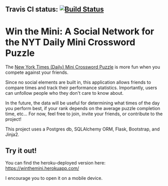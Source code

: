 ## Travis CI status: [![Build Status](https://travis-ci.org/j10sanders/crossword.svg?branch=master)](https://travis-ci.org/j10sanders/WinTheMini)

# Win the Mini: A Social Network for the NYT Daily Mini Crossword Puzzle

The [New York Times (Daily) Mini Crossword Puzzle](http://www.nytimes.com/crosswords/game/mini) is more fun when you compete against your friends.

Since no social elements are built in, this application allows friends to compare times and track their performance statistics.  Importantly, users can unfollow people who they don't care to know about.

In the future, the data will be useful for determining what times of the day you perform best, if your rank depends on the average puzzle completion time, etc... 
For now, feel free to join, invite your friends, or contribute to the project!

This project uses a Postgres db, SQLAlchemy ORM, Flask, Bootstrap, and Jinja2.

## Try it out!
You can find the heroku-deployed version here: https://winthemini.herokuapp.com/

I encourage you to open it on a mobile device.


